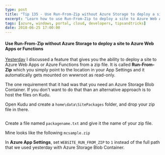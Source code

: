 ```yaml
---
type: post
title: "Tip 135 - Use Run-From-Zip without Azure Storage to deploy a site to Azure Web Apps or Functions"
excerpt: "Learn how to use Run-From-Zip to deploy a site to Azure Web Apps or Functions with Azure Storage"
tags: [azure, windows, portal, cloud, developers, tipsandtricks]
date: 2018-06-25 17:00:00
---
```



#### Use Run-From-Zip without Azure Storage to deploy a site to Azure Web Apps or Functions

[Yesterday](https://microsoft.github.io/AzureTipsAndTricks/blog/tip134.html?WT.mc_id=github-azuredevtips-micrum) I discussed a feature that gives you the ability to deploy a site to Azure Web Apps or Azure Functions from a zip file. It is called **Run-From-Zip** which you simply point to the location in your App Settings and it automatically gets mounted on wwwroot as read-only. 

The one requirement that it had was that you need an Azure Storage Blob Container. If you don't want to do that than an alternative approach is to host the files on Kudu. 

Open Kudu and create a `home\data\SitePackages` folder, and drop your zip file in there. 

<img :src="$withBase('/files/azkudu1.png')">

Create a file named `packagename.txt` and give it the name of your zip file. 

Mine looks like the following `mcsample.zip`

In **Azure App Settings**, set `WEBSITE_RUN_FROM_ZIP` to `1` instead of the full path that we used yesterday with Azure Storage Blob Container. 

